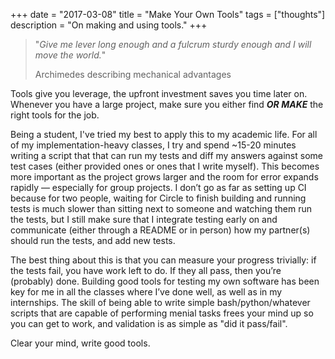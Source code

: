 +++
date = "2017-03-08"
title = "Make Your Own Tools"
tags = ["thoughts"]
description = "On making and using tools."
+++

> "_Give me lever long enough and a fulcrum sturdy enough and I will move the world._"
>
> Archimedes describing mechanical advantages

Tools give you leverage, the upfront investment saves you time later on.
Whenever you have a large project, make sure you either find **_OR MAKE_** the
right tools for the job.

Being a student, I've tried my best to apply this to my academic life.  For all of
my implementation-heavy classes, I try and spend ~15-20 minutes writing a
script that that can run my tests and diff my answers against some test cases
(either provided ones or ones that I write myself). This becomes more important
as the project grows larger and the room for error expands rapidly &mdash; especially
for group projects.  I don’t go as far as setting up CI because for two
people, waiting for Circle to finish building and running tests is much slower
than sitting next to
someone and watching them run the tests, but I still make sure that I integrate
testing early on and communicate (either through a README or in person) how my
partner(s) should run the tests, and add new tests.

The best thing about this is that you can measure your progress trivially: if
the tests fail, you have work left to do. If they all pass, then you’re
(probably) done.  Building good tools for testing my own software has been key
for me in all the classes where I’ve done well, as well as in my internships.
The skill of being able to write simple bash/python/whatever scripts that are
capable of performing menial tasks frees your mind up so you can get to work,
and validation is as simple as "did it pass/fail".

Clear your mind, write good tools.
